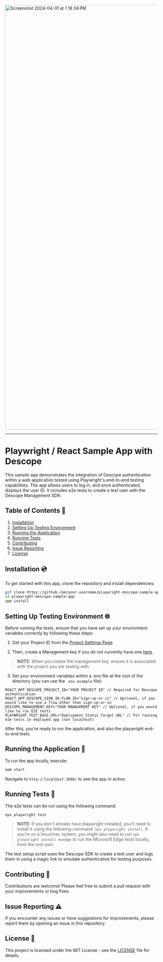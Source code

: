 <img width="1400" alt="Screenshot 2024-04-01 at 1 18 04 PM" src="https://github.com/descope-sample-apps/descope-playwright-react-example/assets/32936811/9f39fcac-1cf5-402b-a10e-477f4b9a4351">

---

# Playwright / React Sample App with Descope

This sample app demonstrates the integration of Descope authentication within a web application tested using Playwright's end-to-end testing capabilities. The app allows users to log in, and once authenticated, displays the user ID. It includes e2e tests to create a test user with the Descope Management SDK.

## Table of Contents 📝

1. [Installation](#installation)
2. [Setting Up Testing Environment](#setting-up-testing-environment)
3. [Running the Application](#running-the-application)
4. [Running Tests](#running-tests)
5. [Contributing](#contributing)
6. [Issue Reporting](#issue-reporting)
7. [License](#license)

## Installation 💿

To get started with this app, clone the repository and install dependencies:

```bash
git clone https://github.com/your-username/playwright-descope-sample-app.git
cd playwright-descope-sample-app
npm install
```

## Setting Up Testing Environment 🌐

Before running the tests, ensure that you have set up your environment variables correctly by following these steps:

1. Get your Project ID from the [Project Settings Page](https://app.descope.com/settings/project)

2. Then, create a Management key if you do not currently have one [here](https://app.descope.com/settings/company/managementkeys).

> **NOTE:** When you create the management key, ensure it is associated with the project you are testing with.

3. Set your environment variables within a .env file at the root of the directory (you can use the `.env.example` file):

```
REACT_APP_DESCOPE_PROJECT_ID="YOUR PROJECT ID" // Required for Descope authentication
REACT_APP_DESCOPE_SIGN_IN_FLOW_ID="sign-up-or-in" // Optional, if you would like to use a flow other than sign-up-or-in
DESCOPE_MANAGEMENT_KEY="YOUR MANAGEMENT KEY" // Optional, if you would like to run E2E tests
PLAYWRIGHT_TEST_BASE_URL="Deployment Status Target URL" // For running e2e tests in deployed app (not localhost)
```

After this, you're ready to run the application, and also the playwright end-to-end tests.

## Running the Application 🚀

To run the app locally, execute:

```bash
npm start
```

Navigate to `http://localhost:3000/` to see the app in action.

## Running Tests 🧪

The e2e tests can be run using the following command:

```bash
npx playwright test
```

> **NOTE:** If you don't already have playwright installed, you'll need to install it using the following command: `npx playwright install`. If you're on a linux/mac system, you might also need to run `npx playwright install msedge` to run the Microsoft Edge tests locally, from the root user.

The test setup script uses the Descope SDK to create a test user and logs them in using a magic link to simulate authentication for testing purposes.

## Contributing 🤝

Contributions are welcome! Please feel free to submit a pull request with your improvements or bug fixes.

## Issue Reporting ⚠️

If you encounter any issues or have suggestions for improvements, please report them by opening an issue in this repository.

## License 📜

This project is licensed under the MIT License - see the [LICENSE](LICENSE) file for details.
